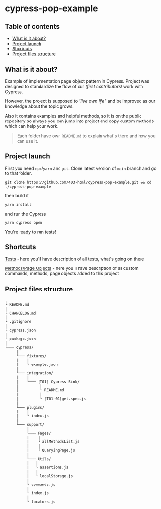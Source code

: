 # cypress-pop-example

## Table of contents

- [What is it about?](##What-is-it-about)
- [Project launch](##Project-launch)
- [Shortcuts](##Shortcuts)
- [Project files structure](##Project-files-structure)

## What is it about?

Example of implementation page object pattern in Cypress. Project was designed to standardize the flow of our _(first contributors)_ work with Cypress.

However, the project is supposed to _"live own life"_ and be improved as our knowledge about the topic grows.

Also it contains examples and helpful methods, so it is on the public repository so always you can jump into project and copy custom methods which can help your work.

> Each folder have own `README.md` to explain what's there and how you can use it.

## Project launch

First you need `npm`/`yarn` and `git`.
Clone latest version of `main` branch and go to that folder.

```
git clone https://github.com/403-html/cypress-pop-example.git && cd ./cypress-pop-example
```

then build it

```
yarn install
```

and run the Cypress

```
yarn cypress open
```

You're ready to run tests!

## Shortcuts

[Tests](cypress/integration/README.md) - here you'll have description of all tests, what's going on there

[Methods/Page Objects](cypress/support/README.md) - here you'll have description of all custom commands, methods, page objects added to this project

## Project files structure

```
.
└ README.md
|
└ CHANGELOG.md
|
└ .gitignore
|
└ cypress.json
|
└ package.json
|
└─── cypress/
     |
     └─── fixtures/
     |    |
     |    └ example.json
     |
     └─── integration/
     |    |
     |    └─── [T01] Cypress Sink/
     |          |
     |          └ README.md
     |          |
     |          └ [T01-01]get.spec.js
     |
     └─── plugins/
     |    |
     |    └ index.js
     |
     └─── support/
          |
          └─── Pages/
          |    |
          |    └ allMethodsList.js
          |    |
          |    └ QuaryingPage.js
          |
          └─── Utils/
          |   |
          |   └ assertions.js
          |   |
          |   └ localStorage.js
          |
          └ commands.js
          |
          └ index.js
          |
          └ locators.js
```
